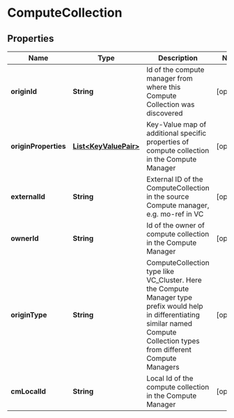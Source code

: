 # ComputeCollection

## Properties
Name | Type | Description | Notes
------------ | ------------- | ------------- | -------------
**originId** | **String** | Id of the compute manager from where this Compute Collection was discovered |  [optional]
**originProperties** | [**List&lt;KeyValuePair&gt;**](KeyValuePair.md) | Key-Value map of additional specific properties of compute collection in the Compute Manager  |  [optional]
**externalId** | **String** | External ID of the ComputeCollection in the source Compute manager, e.g. mo-ref in VC  |  [optional]
**ownerId** | **String** | Id of the owner of compute collection in the Compute Manager |  [optional]
**originType** | **String** | ComputeCollection type like VC_Cluster. Here the Compute Manager type prefix would help in differentiating similar named Compute Collection types from different Compute Managers  |  [optional]
**cmLocalId** | **String** | Local Id of the compute collection in the Compute Manager |  [optional]
